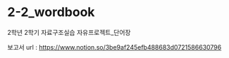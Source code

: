 # 2-2_wordbook
2학년 2학기 자료구조실습 자유프로젝트_단어장

보고서 url : https://www.notion.so/3be9af245efb488683d0721586630796

